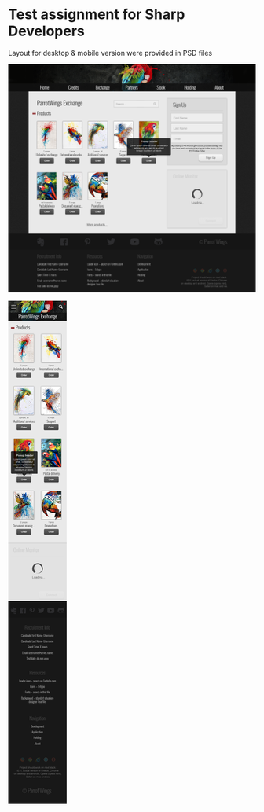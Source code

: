 # Test assignment for Sharp Developers

Layout for desktop & mobile version were provided in PSD files

![Design](https://github.com/mrushkova/sharpdev/blob/master/img/parrotWings.png)

![Design](https://github.com/mrushkova/sharpdev/blob/master/img/parrotWings-320px.png)
